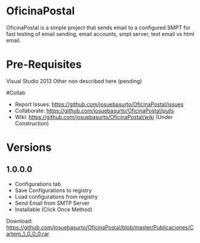 # OficinaPostal 

 OficinaPostal is a simple project that sends email to a configured SMPT for fast testing of email sending, email accounts, smpt server, text email vs html email.
 
# Pre-Requisites
 
 Visual Studio 2013
 Other non described here (pending)
 
#Collab

 * Report Issues: https://github.com/josuebasurto/OficinaPostal/issues
 * Collaborate: https://github.com/josuebasurto/OficinaPostal/pulls
 * Wiki: https://github.com/josuebasurto/OficinaPostal/wiki (Under Construction)
 
# Versions
 
## 1.0.0.0
 
 * Configurations tab
 * Save Configurations to registry
 * Load configurations from registry
 * Send Email from SMTP Server
 * Installable (Click Once Method)
 
Download: https://github.com/josuebasurto/OficinaPostal/blob/master/Publicaciones/Cartero_1_0_0_0.rar
